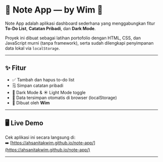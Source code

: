 # 📝 Note App — by Wim 🚀

Note App adalah aplikasi dashboard sederhana yang menggabungkan fitur **To-Do List**, **Catatan Pribadi**, dan **Dark Mode**.

Proyek ini dibuat sebagai latihan portofolio dengan HTML, CSS, dan JavaScript murni (tanpa framework), serta sudah dilengkapi penyimpanan data lokal via `localStorage`.

---

## ✨ Fitur

- ✅ Tambah dan hapus to-do list
- 🗒️ Simpan catatan pribadi
- 🌙 Dark Mode & ☀️ Light Mode toggle
- 💾 Data tersimpan otomatis di browser (localStorage)
- 🚀 Dibuat oleh **Wim**

---

## 🖥️ Live Demo

Cek aplikasi ini secara langsung di:  
➡️ [https://ahsanitakwim.github.io/note-app/](https://ahsanitakwim.github.io/note-app/)

---
